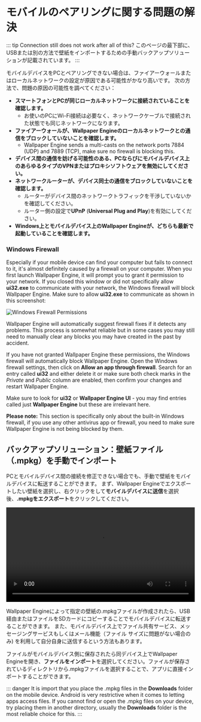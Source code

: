 # モバイルのペアリングに関する問題の解決

::: tip
Connection still does not work after all of this? このページの最下部に、USBまたは別の方法で壁紙をインポートするための手動バックアップソリューションが記載されています。
:::

モバイルデバイスをPCとペアリングできない場合は、ファイアーウォールまたはローカルネットワークの設定が原因である可能性がかなり高いです。 次の方法で、問題の原因の可能性を調べてください：

* **スマートフォンとPCが同じローカルネットワークに接続されていることを確認します。**
  * お使いのPCにWi-Fi接続は必要なく、ネットワークケーブルで接続された状態でも同じネットワークになります。
* **ファイアーウォールが、Wallpaper Engineのローカルネットワークとの通信をブロックしていないことを確認します。**
  * Wallpaper Engine sends a multi-casts on the network ports 7884 (UDP) and 7889 (TCP), make sure no firewall is blocking this.
* **デバイス間の通信を妨げる可能性のある、PCならびにモバイルデバイス上のあらゆるタイプのVPNまたはプロキシソフトウェアを無効にしてください。**
* **ネットワークルーターが、デバイス同士の通信をブロックしていないことを確認します。**
    * ルーターがデバイス間のネットワークトラフィックを干渉していないかを確認してください。
    * ルーター側の設定で**UPnP** (**Universal Plug and Play**)を有効にしてください。
* **Windows上とモバイルデバイス上のWallpaper Engineが、どちらも最新で起動していることを確認します。**

### Windows Firewall

Especially if your mobile device can find your computer but fails to connect to it, it's almost definitely caused by a firewall on your computer. When you first launch Wallpaper Engine, it will prompt you to grant it permission to your network. If you closed this window or did not specifically allow **ui32.exe** to communicate with your network, the Windows firewall will block Wallpaper Engine. Make sure to allow **ui32.exe** to communicate as shown in this screenshot:

![Windows Firewall Permissions](/img/faq/windows_defender.png)

Wallpaper Engine will automatically suggest firewall fixes if it detects any problems. This process is somewhat reliable but in some cases you may still need to manually clear any blocks you may have created in the past by accident.

If you have not granted Wallpaper Engine these permissions, the Windows firewall will automatically block Wallpaper Engine. Open the Windows firewall settings, then click on **Allow an app through firewall**. Search for an entry called **ui32** and either delete it or make sure both check marks in the *Private* and *Public* column are enabled, then confirm your changes and restart Wallpaper Engine.

Make sure to look for **ui32** or **Wallpaper Engine UI** - you may find entries called just **Wallpaper Engine** but these are irrelevant here.

**Please note:** This section is specifically only about the built-in Windows firewall, if you use any other antivirus app or firewall, you need to make sure Wallpaper Engine is not being blocked by them.

## バックアップソリューション：壁紙ファイル（.mpkg）を手動でインポート

PCとモバイルデバイス間の接続を修正できない場合でも、手動で壁紙をモバイルデバイスに転送することができます。 まず、Wallpaper Engineでエクスポートしたい壁紙を選択し、右クリックをして**モバイルデバイスに送信**を選択後、**.mpkgをエクスポート**をクリックしてください。

<video width="100%" controls autoplay loop>
  <source src="/videos/mobile_export.mp4" type="video/mp4">
  お使いのブラウザは動画タグをサポートしていません。
</video>

Wallpaper Engineによって指定の壁紙の.mpkgファイルが作成されたら、USB経由またはファイルをSDカードにコピーすることでモバイルデバイスに転送することができます。 また、モバイルデバイス上でファイル共有サービス、メッセージングサービスもしくはメール機能（ファイル サイズに問題がない場合のみ) を利用して自分自身に送信するという方法もあります。

ファイルがモバイルデバイス側に保存されたら同デバイス上でWallpaper Engineを開き、**ファイルをインポート**を選択してください。ファイルが保存されているディレクトリから.mpkgファイルを選択することで、アプリに直接インポートすることができます。

::: danger
It is import that you place the .mpkg files in the **Downloads** folder on the mobile device. Android is very restrictive when it comes to letting apps access files. If you cannot find or open the .mpkg files on your device, try placing them in another directory, usually the **Downloads** folder is the most reliable choice for this.
:::